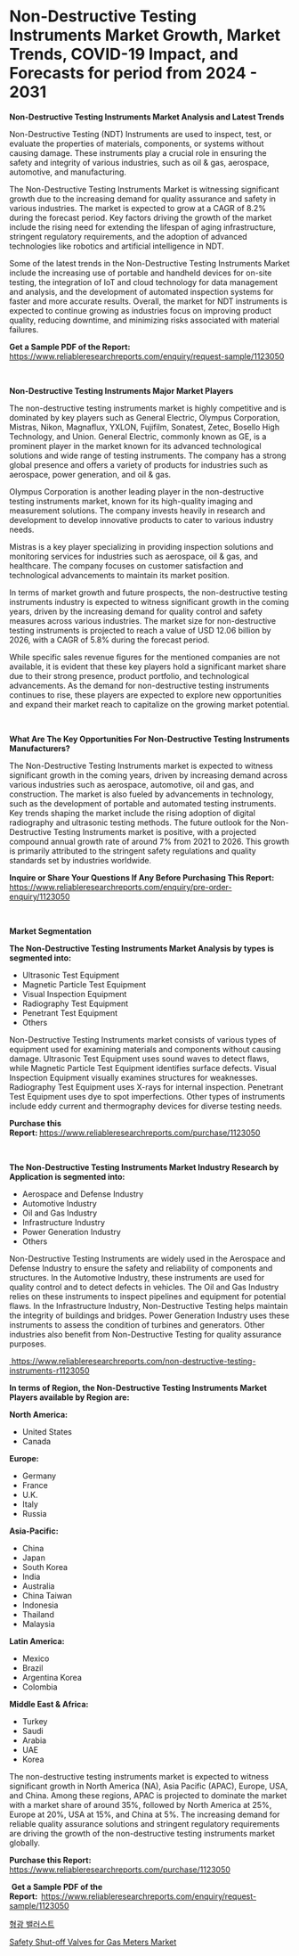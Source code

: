<p><h1>Non-Destructive Testing Instruments Market Growth, Market Trends, COVID-19 Impact, and Forecasts for period from 2024 - 2031</h1></p><p><strong>Non-Destructive Testing Instruments Market Analysis and Latest Trends</strong></p>
<p><p>Non-Destructive Testing (NDT) Instruments are used to inspect, test, or evaluate the properties of materials, components, or systems without causing damage. These instruments play a crucial role in ensuring the safety and integrity of various industries, such as oil & gas, aerospace, automotive, and manufacturing.</p><p>The Non-Destructive Testing Instruments Market is witnessing significant growth due to the increasing demand for quality assurance and safety in various industries. The market is expected to grow at a CAGR of 8.2% during the forecast period. Key factors driving the growth of the market include the rising need for extending the lifespan of aging infrastructure, stringent regulatory requirements, and the adoption of advanced technologies like robotics and artificial intelligence in NDT.</p><p>Some of the latest trends in the Non-Destructive Testing Instruments Market include the increasing use of portable and handheld devices for on-site testing, the integration of IoT and cloud technology for data management and analysis, and the development of automated inspection systems for faster and more accurate results. Overall, the market for NDT instruments is expected to continue growing as industries focus on improving product quality, reducing downtime, and minimizing risks associated with material failures.</p></p>
<p><strong>Get a Sample PDF of the Report:&nbsp;</strong> <a href="https://www.reliableresearchreports.com/enquiry/request-sample/1123050">https://www.reliableresearchreports.com/enquiry/request-sample/1123050</a></p>
<p>&nbsp;</p>
<p><strong>Non-Destructive Testing Instruments Major Market Players</strong></p>
<p><p>The non-destructive testing instruments market is highly competitive and is dominated by key players such as General Electric, Olympus Corporation, Mistras, Nikon, Magnaflux, YXLON, Fujifilm, Sonatest, Zetec, Bosello High Technology, and Union. General Electric, commonly known as GE, is a prominent player in the market known for its advanced technological solutions and wide range of testing instruments. The company has a strong global presence and offers a variety of products for industries such as aerospace, power generation, and oil & gas.</p><p>Olympus Corporation is another leading player in the non-destructive testing instruments market, known for its high-quality imaging and measurement solutions. The company invests heavily in research and development to develop innovative products to cater to various industry needs.</p><p>Mistras is a key player specializing in providing inspection solutions and monitoring services for industries such as aerospace, oil & gas, and healthcare. The company focuses on customer satisfaction and technological advancements to maintain its market position.</p><p>In terms of market growth and future prospects, the non-destructive testing instruments industry is expected to witness significant growth in the coming years, driven by the increasing demand for quality control and safety measures across various industries. The market size for non-destructive testing instruments is projected to reach a value of USD 12.06 billion by 2026, with a CAGR of 5.8% during the forecast period.</p><p>While specific sales revenue figures for the mentioned companies are not available, it is evident that these key players hold a significant market share due to their strong presence, product portfolio, and technological advancements. As the demand for non-destructive testing instruments continues to rise, these players are expected to explore new opportunities and expand their market reach to capitalize on the growing market potential.</p></p>
<p>&nbsp;</p>
<p><strong>What Are The Key Opportunities For Non-Destructive Testing Instruments Manufacturers?</strong></p>
<p><p>The Non-Destructive Testing Instruments market is expected to witness significant growth in the coming years, driven by increasing demand across various industries such as aerospace, automotive, oil and gas, and construction. The market is also fueled by advancements in technology, such as the development of portable and automated testing instruments. Key trends shaping the market include the rising adoption of digital radiography and ultrasonic testing methods. The future outlook for the Non-Destructive Testing Instruments market is positive, with a projected compound annual growth rate of around 7% from 2021 to 2026. This growth is primarily attributed to the stringent safety regulations and quality standards set by industries worldwide.</p></p>
<p><strong>Inquire or Share Your Questions If Any Before Purchasing This Report:</strong> <a href="https://www.reliableresearchreports.com/enquiry/pre-order-enquiry/1123050">https://www.reliableresearchreports.com/enquiry/pre-order-enquiry/1123050</a></p>
<p>&nbsp;</p>
<p><strong>Market Segmentation</strong></p>
<p><strong>The Non-Destructive Testing Instruments Market Analysis by types is segmented into:</strong></p>
<p><ul><li>Ultrasonic Test Equipment</li><li>Magnetic Particle Test Equipment</li><li>Visual Inspection Equipment</li><li>Radiography Test Equipment</li><li>Penetrant Test Equipment</li><li>Others</li></ul></p>
<p><p>Non-Destructive Testing Instruments market consists of various types of equipment used for examining materials and components without causing damage. Ultrasonic Test Equipment uses sound waves to detect flaws, while Magnetic Particle Test Equipment identifies surface defects. Visual Inspection Equipment visually examines structures for weaknesses. Radiography Test Equipment uses X-rays for internal inspection. Penetrant Test Equipment uses dye to spot imperfections. Other types of instruments include eddy current and thermography devices for diverse testing needs.</p></p>
<p><strong>Purchase this Report:&nbsp;</strong><a href="https://www.reliableresearchreports.com/purchase/1123050">https://www.reliableresearchreports.com/purchase/1123050</a></p>
<p>&nbsp;</p>
<p><strong>The Non-Destructive Testing Instruments Market Industry Research by Application is segmented into:</strong></p>
<p><ul><li>Aerospace and Defense Industry</li><li>Automotive Industry</li><li>Oil and Gas Industry</li><li>Infrastructure Industry</li><li>Power Generation Industry</li><li>Others</li></ul></p>
<p><p>Non-Destructive Testing Instruments are widely used in the Aerospace and Defense Industry to ensure the safety and reliability of components and structures. In the Automotive Industry, these instruments are used for quality control and to detect defects in vehicles. The Oil and Gas Industry relies on these instruments to inspect pipelines and equipment for potential flaws. In the Infrastructure Industry, Non-Destructive Testing helps maintain the integrity of buildings and bridges. Power Generation Industry uses these instruments to assess the condition of turbines and generators. Other industries also benefit from Non-Destructive Testing for quality assurance purposes.</p></p>
<p><a href="https://www.reliableresearchreports.com/non-destructive-testing-instruments-r1123050">&nbsp;https://www.reliableresearchreports.com/non-destructive-testing-instruments-r1123050</a></p>
<p><strong>In terms of Region, the Non-Destructive Testing Instruments Market Players available by Region are:</strong></p>
<p>
    <p> <strong> North America: </strong>
        <ul>
            <li>United States</li>
            <li>Canada</li>
        </ul>
        </p> 
    <p> <strong> Europe: </strong>
        <ul>
            <li>Germany</li>
            <li>France</li>
            <li>U.K.</li>
            <li>Italy</li>
            <li>Russia</li>
        </ul>
        </p> 
    <p> <strong> Asia-Pacific: </strong>
        <ul>
            <li>China</li>
            <li>Japan</li>
            <li>South Korea</li>
            <li>India</li>
            <li>Australia</li>
            <li>China Taiwan</li>
            <li>Indonesia</li>
            <li>Thailand</li>
            <li>Malaysia</li>
        </ul>
        </p> 
    <p> <strong> Latin America: </strong>
        <ul>
            <li>Mexico</li>
            <li>Brazil</li>
            <li>Argentina Korea</li>
            <li>Colombia</li>
        </ul>
        </p> 
    <p> <strong> Middle East & Africa: </strong>
        <ul>
            <li>Turkey</li>
            <li>Saudi</li>
            <li>Arabia</li>
            <li>UAE</li>
            <li>Korea</li>
        </ul>
    </p>
    </p>
<p><p>The non-destructive testing instruments market is expected to witness significant growth in North America (NA), Asia Pacific (APAC), Europe, USA, and China. Among these regions, APAC is projected to dominate the market with a market share of around 35%, followed by North America at 25%, Europe at 20%, USA at 15%, and China at 5%. The increasing demand for reliable quality assurance solutions and stringent regulatory requirements are driving the growth of the non-destructive testing instruments market globally.</p></p>
<p><strong>Purchase this Report: </strong><a href="https://www.reliableresearchreports.com/purchase/1123050">https://www.reliableresearchreports.com/purchase/1123050</a></p>
<p>&nbsp;<strong>Get a Sample PDF of the Report:&nbsp;&nbsp;</strong><a href="https://www.reliableresearchreports.com/enquiry/request-sample/1123050">https://www.reliableresearchreports.com/enquiry/request-sample/1123050</a></p>
<p><strong></strong></p>
<p><p><a href="https://github.com/oajzkywllm460/Market-Research-Report-List-1/blob/main/795154342223.md">형광 밸러스트</a></p><p><a href="https://github.com/CliffMedina6/Market-Research-Report-List-4/blob/main/safety-shut-off-valves-for-gas-meters-market.md">Safety Shut-off Valves for Gas Meters Market</a></p></p>